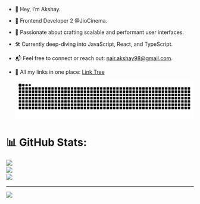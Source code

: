 - 👋 Hey, I’m Akshay.
- 🚀 Frontend Developer 2 @JioCinema.
- 🎯 Passionate about crafting scalable and performant user interfaces.
- 🛠️ Currently deep-diving into JavaScript, React, and TypeScript.
- 📬 Feel free to connect or reach out: nair.akshay98@gmail.com.
- 🔗 All my links in one place: [Link Tree](https://linktr.ee/Akshay.js)


  ![snake gif](https://github.com/Akshaay9/Akshaay9/blob/output/github-snake-dark.svg)



# 📊 GitHub Stats:
![](https://github-readme-stats.vercel.app/api?username=akshaay9&theme=dark&hide_border=false&include_all_commits=true&count_private=true)<br/>
![](https://github-readme-streak-stats.herokuapp.com/?user=akshaay9&theme=dark&hide_border=false)<br/>
![](https://github-readme-stats.vercel.app/api/top-langs/?username=akshaay9&theme=dark&hide_border=false&include_all_commits=true&count_private=true&layout=compact)

---
[![](https://visitcount.itsvg.in/api?id=akshaay9&icon=0&color=0)](https://visitcount.itsvg.in)

<!-- Proudly created with GPRM ( https://gprm.itsvg.in ) -->

